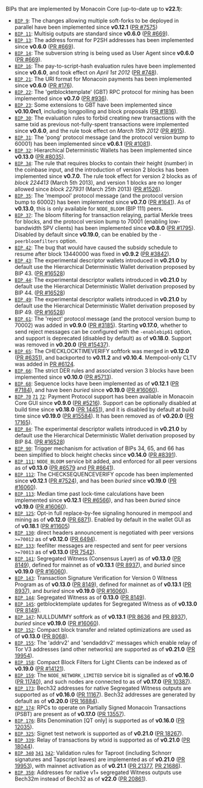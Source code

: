 BIPs that are implemented by Monacoin Core (up-to-date up to **v22.1**):

* [`BIP 9`](https://github.com/monacoin/bips/blob/master/bip-0009.mediawiki): The changes allowing multiple soft-forks to be deployed in parallel have been implemented since **v0.12.1**  ([PR #7575](https://github.com/monacoin/monacoin/pull/7575))
* [`BIP 11`](https://github.com/monacoin/bips/blob/master/bip-0011.mediawiki): Multisig outputs are standard since **v0.6.0** ([PR #669](https://github.com/monacoin/monacoin/pull/669)).
* [`BIP 13`](https://github.com/monacoin/bips/blob/master/bip-0013.mediawiki): The address format for P2SH addresses has been implemented since **v0.6.0** ([PR #669](https://github.com/monacoin/monacoin/pull/669)).
* [`BIP 14`](https://github.com/monacoin/bips/blob/master/bip-0014.mediawiki): The subversion string is being used as User Agent since **v0.6.0** ([PR #669](https://github.com/monacoin/monacoin/pull/669)).
* [`BIP 16`](https://github.com/monacoin/bips/blob/master/bip-0016.mediawiki): The pay-to-script-hash evaluation rules have been implemented since **v0.6.0**, and took effect on *April 1st 2012* ([PR #748](https://github.com/monacoin/monacoin/pull/748)).
* [`BIP 21`](https://github.com/monacoin/bips/blob/master/bip-0021.mediawiki): The URI format for Monacoin payments has been implemented since **v0.6.0** ([PR #176](https://github.com/monacoin/monacoin/pull/176)).
* [`BIP 22`](https://github.com/monacoin/bips/blob/master/bip-0022.mediawiki): The 'getblocktemplate' (GBT) RPC protocol for mining has been implemented since **v0.7.0** ([PR #936](https://github.com/monacoin/monacoin/pull/936)).
* [`BIP 23`](https://github.com/monacoin/bips/blob/master/bip-0023.mediawiki): Some extensions to GBT have been implemented since **v0.10.0rc1**, including longpolling and block proposals ([PR #1816](https://github.com/monacoin/monacoin/pull/1816)).
* [`BIP 30`](https://github.com/monacoin/bips/blob/master/bip-0030.mediawiki): The evaluation rules to forbid creating new transactions with the same txid as previous not-fully-spent transactions were implemented since **v0.6.0**, and the rule took effect on *March 15th 2012* ([PR #915](https://github.com/monacoin/monacoin/pull/915)).
* [`BIP 31`](https://github.com/monacoin/bips/blob/master/bip-0031.mediawiki): The 'pong' protocol message (and the protocol version bump to 60001) has been implemented since **v0.6.1** ([PR #1081](https://github.com/monacoin/monacoin/pull/1081)).
* [`BIP 32`](https://github.com/monacoin/bips/blob/master/bip-0032.mediawiki): Hierarchical Deterministic Wallets has been implemented since **v0.13.0** ([PR #8035](https://github.com/monacoin/monacoin/pull/8035)).
* [`BIP 34`](https://github.com/monacoin/bips/blob/master/bip-0034.mediawiki): The rule that requires blocks to contain their height (number) in the coinbase input, and the introduction of version 2 blocks has been implemented since **v0.7.0**. The rule took effect for version 2 blocks as of *block 224413* (March 5th 2013), and version 1 blocks are no longer allowed since *block 227931* (March 25th 2013) ([PR #1526](https://github.com/monacoin/monacoin/pull/1526)).
* [`BIP 35`](https://github.com/monacoin/bips/blob/master/bip-0035.mediawiki): The 'mempool' protocol message (and the protocol version bump to 60002) has been implemented since **v0.7.0** ([PR #1641](https://github.com/monacoin/monacoin/pull/1641)). As of **v0.13.0**, this is only available for `NODE_BLOOM` (BIP 111) peers.
* [`BIP 37`](https://github.com/monacoin/bips/blob/master/bip-0037.mediawiki): The bloom filtering for transaction relaying, partial Merkle trees for blocks, and the protocol version bump to 70001 (enabling low-bandwidth SPV clients) has been implemented since **v0.8.0** ([PR #1795](https://github.com/monacoin/monacoin/pull/1795)). Disabled by default since **v0.19.0**, can be enabled by the `-peerbloomfilters` option.
* [`BIP 42`](https://github.com/monacoin/bips/blob/master/bip-0042.mediawiki): The bug that would have caused the subsidy schedule to resume after block 13440000 was fixed in **v0.9.2** ([PR #3842](https://github.com/monacoin/monacoin/pull/3842)).
* [`BIP 43`](https://github.com/monacoin/bips/blob/master/bip-0043.mediawiki): The experimental descriptor wallets introduced in **v0.21.0** by default use the Hierarchical Deterministic Wallet derivation proposed by BIP 43. ([PR #16528](https://github.com/monacoin/monacoin/pull/16528))
* [`BIP 44`](https://github.com/monacoin/bips/blob/master/bip-0044.mediawiki): The experimental descriptor wallets introduced in **v0.21.0** by default use the Hierarchical Deterministic Wallet derivation proposed by BIP 44. ([PR #16528](https://github.com/monacoin/monacoin/pull/16528))
* [`BIP 49`](https://github.com/monacoin/bips/blob/master/bip-0049.mediawiki): The experimental descriptor wallets introduced in **v0.21.0** by default use the Hierarchical Deterministic Wallet derivation proposed by BIP 49. ([PR #16528](https://github.com/monacoin/monacoin/pull/16528))
* [`BIP 61`](https://github.com/monacoin/bips/blob/master/bip-0061.mediawiki): The 'reject' protocol message (and the protocol version bump to 70002) was added in **v0.9.0** ([PR #3185](https://github.com/monacoin/monacoin/pull/3185)). Starting **v0.17.0**, whether to send reject messages can be configured with the `-enablebip61` option, and support is deprecated (disabled by default) as of **v0.18.0**. Support was removed in **v0.20.0** ([PR #15437](https://github.com/monacoin/monacoin/pull/15437)).
* [`BIP 65`](https://github.com/monacoin/bips/blob/master/bip-0065.mediawiki): The CHECKLOCKTIMEVERIFY softfork was merged in **v0.12.0** ([PR #6351](https://github.com/monacoin/monacoin/pull/6351)), and backported to **v0.11.2** and **v0.10.4**. Mempool-only CLTV was added in [PR #6124](https://github.com/monacoin/monacoin/pull/6124).
* [`BIP 66`](https://github.com/monacoin/bips/blob/master/bip-0066.mediawiki): The strict DER rules and associated version 3 blocks have been implemented since **v0.10.0** ([PR #5713](https://github.com/monacoin/monacoin/pull/5713)).
* [`BIP 68`](https://github.com/monacoin/bips/blob/master/bip-0068.mediawiki): Sequence locks have been implemented as of **v0.12.1**  ([PR #7184](https://github.com/monacoin/monacoin/pull/7184)), and have been *buried* since **v0.19.0** ([PR #16060](https://github.com/monacoin/monacoin/pull/16060)).
* [`BIP 70`](https://github.com/monacoin/bips/blob/master/bip-0070.mediawiki) [`71`](https://github.com/monacoin/bips/blob/master/bip-0071.mediawiki) [`72`](https://github.com/monacoin/bips/blob/master/bip-0072.mediawiki):
  Payment Protocol support has been available in Monacoin Core GUI since **v0.9.0** ([PR #5216](https://github.com/monacoin/monacoin/pull/5216)).
  Support can be optionally disabled at build time since **v0.18.0** ([PR 14451](https://github.com/monacoin/monacoin/pull/14451)),
  and it is disabled by default at build time since **v0.19.0** ([PR #15584](https://github.com/monacoin/monacoin/pull/15584)).
  It has been removed as of **v0.20.0** ([PR 17165](https://github.com/monacoin/monacoin/pull/17165)).
* [`BIP 84`](https://github.com/monacoin/bips/blob/master/bip-0084.mediawiki): The experimental descriptor wallets introduced in **v0.21.0** by default use the Hierarchical Deterministic Wallet derivation proposed by BIP 84. ([PR #16528](https://github.com/monacoin/monacoin/pull/16528))
* [`BIP 90`](https://github.com/monacoin/bips/blob/master/bip-0090.mediawiki): Trigger mechanism for activation of BIPs 34, 65, and 66 has been simplified to block height checks since **v0.14.0** ([PR #8391](https://github.com/monacoin/monacoin/pull/8391)).
* [`BIP 111`](https://github.com/monacoin/bips/blob/master/bip-0111.mediawiki): `NODE_BLOOM` service bit added, and enforced for all peer versions as of **v0.13.0** ([PR #6579](https://github.com/monacoin/monacoin/pull/6579) and [PR #6641](https://github.com/monacoin/monacoin/pull/6641)).
* [`BIP 112`](https://github.com/monacoin/bips/blob/master/bip-0112.mediawiki): The CHECKSEQUENCEVERIFY opcode has been implemented since **v0.12.1** ([PR #7524](https://github.com/monacoin/monacoin/pull/7524)), and has been *buried* since **v0.19.0** ([PR #16060](https://github.com/monacoin/monacoin/pull/16060)).
* [`BIP 113`](https://github.com/monacoin/bips/blob/master/bip-0113.mediawiki): Median time past lock-time calculations have been implemented since **v0.12.1** ([PR #6566](https://github.com/monacoin/monacoin/pull/6566)), and has been *buried* since **v0.19.0** ([PR #16060](https://github.com/monacoin/monacoin/pull/16060)).
* [`BIP 125`](https://github.com/monacoin/bips/blob/master/bip-0125.mediawiki): Opt-in full replace-by-fee signaling honoured in mempool and mining as of **v0.12.0** ([PR 6871](https://github.com/monacoin/monacoin/pull/6871)). Enabled by default in the wallet GUI as of **v0.18.1** ([PR #11605](https://github.com/monacoin/monacoin/pull/11605))
* [`BIP 130`](https://github.com/monacoin/bips/blob/master/bip-0130.mediawiki): direct headers announcement is negotiated with peer versions `>=70012` as of **v0.12.0** ([PR 6494](https://github.com/monacoin/monacoin/pull/6494)).
* [`BIP 133`](https://github.com/monacoin/bips/blob/master/bip-0133.mediawiki): feefilter messages are respected and sent for peer versions `>=70013` as of **v0.13.0** ([PR 7542](https://github.com/monacoin/monacoin/pull/7542)).
* [`BIP 141`](https://github.com/monacoin/bips/blob/master/bip-0141.mediawiki): Segregated Witness (Consensus Layer) as of **v0.13.0** ([PR 8149](https://github.com/monacoin/monacoin/pull/8149)), defined for mainnet as of **v0.13.1** ([PR 8937](https://github.com/monacoin/monacoin/pull/8937)), and *buried* since **v0.19.0** ([PR #16060](https://github.com/monacoin/monacoin/pull/16060)).
* [`BIP 143`](https://github.com/monacoin/bips/blob/master/bip-0143.mediawiki): Transaction Signature Verification for Version 0 Witness Program as of **v0.13.0** ([PR 8149](https://github.com/monacoin/monacoin/pull/8149)), defined for mainnet as of **v0.13.1** ([PR 8937](https://github.com/monacoin/monacoin/pull/8937)), and *buried* since **v0.19.0** ([PR #16060](https://github.com/monacoin/monacoin/pull/16060)).
* [`BIP 144`](https://github.com/monacoin/bips/blob/master/bip-0144.mediawiki): Segregated Witness as of **0.13.0** ([PR 8149](https://github.com/monacoin/monacoin/pull/8149)).
* [`BIP 145`](https://github.com/monacoin/bips/blob/master/bip-0145.mediawiki): getblocktemplate updates for Segregated Witness as of **v0.13.0** ([PR 8149](https://github.com/monacoin/monacoin/pull/8149)).
* [`BIP 147`](https://github.com/monacoin/bips/blob/master/bip-0147.mediawiki): NULLDUMMY softfork as of **v0.13.1** ([PR 8636](https://github.com/monacoin/monacoin/pull/8636) and [PR 8937](https://github.com/monacoin/monacoin/pull/8937)), *buried* since **v0.19.0** ([PR #16060](https://github.com/monacoin/monacoin/pull/16060)).
* [`BIP 152`](https://github.com/monacoin/bips/blob/master/bip-0152.mediawiki): Compact block transfer and related optimizations are used as of **v0.13.0** ([PR 8068](https://github.com/monacoin/monacoin/pull/8068)).
* [`BIP 155`](https://github.com/monacoin/bips/blob/master/bip-0155.mediawiki): The 'addrv2' and 'sendaddrv2' messages which enable relay of Tor V3 addresses (and other networks) are supported as of **v0.21.0** ([PR 19954](https://github.com/monacoin/monacoin/pull/19954)).
* [`BIP 158`](https://github.com/monacoin/bips/blob/master/bip-0158.mediawiki): Compact Block Filters for Light Clients can be indexed as of **v0.19.0** ([PR #14121](https://github.com/monacoin/monacoin/pull/14121)).
* [`BIP 159`](https://github.com/monacoin/bips/blob/master/bip-0159.mediawiki): The `NODE_NETWORK_LIMITED` service bit is signalled as of **v0.16.0** ([PR 11740](https://github.com/monacoin/monacoin/pull/11740)), and such nodes are connected to as of **v0.17.0** ([PR 10387](https://github.com/monacoin/monacoin/pull/10387)).
* [`BIP 173`](https://github.com/monacoin/bips/blob/master/bip-0173.mediawiki): Bech32 addresses for native Segregated Witness outputs are supported as of **v0.16.0** ([PR 11167](https://github.com/monacoin/monacoin/pull/11167)). Bech32 addresses are generated by default as of **v0.20.0** ([PR 16884](https://github.com/monacoin/monacoin/pull/16884)).
* [`BIP 174`](https://github.com/monacoin/bips/blob/master/bip-0174.mediawiki): RPCs to operate on Partially Signed Monacoin Transactions (PSBT) are present as of **v0.17.0** ([PR 13557](https://github.com/monacoin/monacoin/pull/13557)).
* [`BIP 176`](https://github.com/monacoin/bips/blob/master/bip-0176.mediawiki): Bits Denomination [QT only] is supported as of **v0.16.0** ([PR 12035](https://github.com/monacoin/monacoin/pull/12035)).
* [`BIP 325`](https://github.com/monacoin/bips/blob/master/bip-0325.mediawiki): Signet test network is supported as of **v0.21.0** ([PR 18267](https://github.com/monacoin/monacoin/pull/18267)).
* [`BIP 339`](https://github.com/monacoin/bips/blob/master/bip-0339.mediawiki): Relay of transactions by wtxid is supported as of **v0.21.0** ([PR 18044](https://github.com/monacoin/monacoin/pull/18044)).
* [`BIP 340`](https://github.com/monacoin/bips/blob/master/bip-0340.mediawiki)
  [`341`](https://github.com/monacoin/bips/blob/master/bip-0341.mediawiki)
  [`342`](https://github.com/monacoin/bips/blob/master/bip-0342.mediawiki):
  Validation rules for Taproot (including Schnorr signatures and Tapscript
  leaves) are implemented as of **v0.21.0** ([PR 19953](https://github.com/monacoin/monacoin/pull/19953)),
  with mainnet activation as of **v0.21.1** ([PR 21377](https://github.com/monacoin/monacoin/pull/21377),
  [PR 21686](https://github.com/monacoin/monacoin/pull/21686)).
* [`BIP 350`](https://github.com/monacoin/bips/blob/master/bip-0350.mediawiki): Addresses for native v1+ segregated Witness outputs use Bech32m instead of Bech32 as of **v22.0** ([PR 20861](https://github.com/monacoin/monacoin/pull/20861)).
